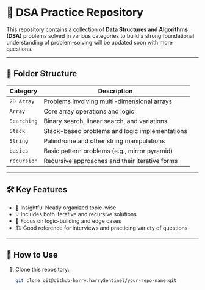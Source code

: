 # 📘 DSA Practice Repository

This repository contains a collection of **Data Structures and Algorithms (DSA)** problems solved in various categories to build a strong foundational understanding of problem-solving will be updated soon with more questions.

---

## 📂 Folder Structure

| Category     | Description                                       |
|--------------|---------------------------------------------------|
| `2D Array`   | Problems involving multi-dimensional arrays       |
| `Array`      | Core array operations and logic                   |
| `Searching`  | Binary search, linear search, and variations      |
| `Stack`      | Stack-based problems and logic implementations    |
| `String`     | Palindrome and other string manipulations         |
| `basics`     | Basic pattern problems (e.g., mirror pyramid)     |
| `recursion`  | Recursive approaches and their iterative forms    |

---

## 🛠️ Key Features

- 📌 Insightful Neatly organized topic-wise
- 💡 Includes both iterative and recursive solutions
- 🧠 Focus on logic-building and edge cases
- 🏗️ Good reference for interviews and practicing variety of questions

---

## 🚀 How to Use

1. Clone this repository:

   ```bash
   git clone git@github-harry:harrySentinel/your-repo-name.git
